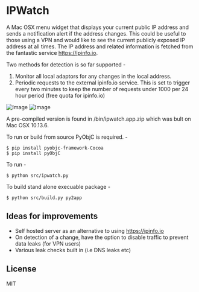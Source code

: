 # IPWatch

A Mac OSX menu widget that displays your current public IP address and sends a notification alert if the address changes.
This could be useful to those using a VPN and would like to see the current publicly exposed IP address at all times.
The IP address and related information is fetched from the fantastic service https://ipinfo.io.

Two methods for detection is so far supported -
1) Monitor all local adaptors for any changes in the local address.
2) Periodic requests to the external ipinfo.io service. This is set to trigger every two minutes to keep the number of requests under 1000 per 24 hour period (free quota for ipinfo.io)

![Image](https://github.com/packetflare/ipwatch/blob/870b9e9eabe76cae25ca95a6ee76c01325cc4974/images/one.png)
![Image](https://github.com/packetflare/ipwatch/blob/870b9e9eabe76cae25ca95a6ee76c01325cc4974/images/two.png)

A pre-compiled version is found in /bin/ipwatch.app.zip which was bult on Mac OSX 10.13.6.

To run or build from source PyObjC is required. -
```
$ pip install pyobjc-framework-Cocoa
$ pip install pyObjC
```
To run -
```
$ python src/ipwatch.py
```

To build stand alone execuable package -
```
$ python src/build.py py2app
```
## Ideas for improvements
* Self hosted server as an alternative to using https://ipinfo.io
* On detection of a change, have the option to disable traffic to prevent data leaks (for VPN users)
* Various leak checks built in (i.e DNS leaks etc)

## License
MIT
